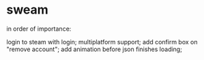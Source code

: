 # sweam
in order of importance:

login to steam with login;
multiplatform support; 
add confirm box on "remove account";
add animation before json finishes loading;

